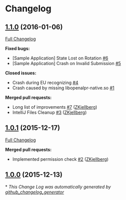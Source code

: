 # Changelog

## [1.1.0](https://github.com/SandroMachado/openalpr-android/tree/1.1.0) (2016-01-06)
[Full Changelog](https://github.com/SandroMachado/openalpr-android/compare/1.0.1...1.1.0)

**Fixed bugs:**

- \[Sample Application\] State Lost on Rotation [\#6](https://github.com/SandroMachado/openalpr-android/issues/6)
- \[Sample Application\] Crash on Invalid Submission [\#5](https://github.com/SandroMachado/openalpr-android/issues/5)

**Closed issues:**

- Crash during EU recognizing [\#4](https://github.com/SandroMachado/openalpr-android/issues/4)
- Crash caused by missing libopenalpr-native.so [\#1](https://github.com/SandroMachado/openalpr-android/issues/1)

**Merged pull requests:**

- Long list of improvements [\#7](https://github.com/SandroMachado/openalpr-android/pull/7) ([ZKjellberg](https://github.com/ZKjellberg))
- IntelliJ Files Cleanup [\#3](https://github.com/SandroMachado/openalpr-android/pull/3) ([ZKjellberg](https://github.com/ZKjellberg))

## [1.0.1](https://github.com/SandroMachado/openalpr-android/tree/1.0.1) (2015-12-17)
[Full Changelog](https://github.com/SandroMachado/openalpr-android/compare/1.0.0...1.0.1)

**Merged pull requests:**

- Implemented permission check [\#2](https://github.com/SandroMachado/openalpr-android/pull/2) ([ZKjellberg](https://github.com/ZKjellberg))

## [1.0.0](https://github.com/SandroMachado/openalpr-android/tree/1.0.0) (2015-12-13)


\* *This Change Log was automatically generated by [github_changelog_generator](https://github.com/skywinder/Github-Changelog-Generator)*